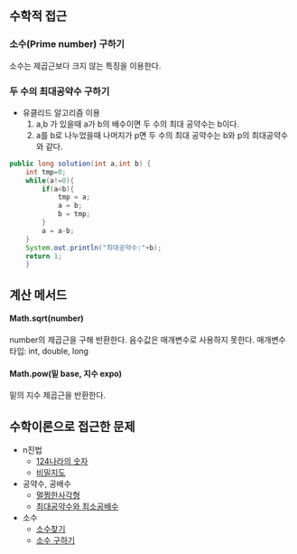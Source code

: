 ## 수학적 접근
### 소수(Prime number) 구하기
소수는 제곱근보다 크지 않는 특징을 이용한다. 


### 두 수의 최대공약수 구하기
- 유클리드 알고리즘 이용
    1. a,b 가 있을때 a가 b의 배수이면 두 수의 최대 공약수는 b이다.
    2. a를 b로 나누었을때 나머지가 p면 두 수의 최대 공약수는 b와 p의 최대공약수와 같다.
```java
public long solution(int a,int b) {
    int tmp=0;
    while(a!=0){
        if(a<b){
            tmp = a;
            a = b;
            b = tmp;
        }
        a = a-b;
    }
    System.out.println("최대공약수:"+b);
	return 1;
	}
```



## 계산 메서드
#### Math.sqrt(number)
number의 제곱근을 구해 반환한다. 음수값은 매개변수로 사용하지 못한다.
매개변수 타입: int, double, long <br> 
#### Math.pow(밑 base, 지수 expo)
밑의 지수 제곱근을 반환한다.



## 수학이론으로 접근한 문제
- n진법
    - [124나라의 숫자](https://programmers.co.kr/learn/courses/30/lessons/12899#)
    - [비밀지도](https://github.com/TheCopiens/algorithm-study/blob/master/source/ohhako/coding%20test/kakao/2017_%EB%B9%84%EB%B0%80%EC%A7%80%EB%8F%84.md)
- 공약수, 공배수
    - [멀쩡한사각형](https://programmers.co.kr/learn/courses/30/lessons/62048)
    - [최대공약수와 최소공배수](https://programmers.co.kr/learn/courses/30/lessons/12940)
- 소수
    - [소수찾기](https://github.com/TheCopiens/algorithm-study/blob/master/source/ohhako/200207_string4.md)
    - [소수 구하기](https://github.com/TheCopiens/algorithm-study/blob/master/source/ohhako/200227_BF.md)




